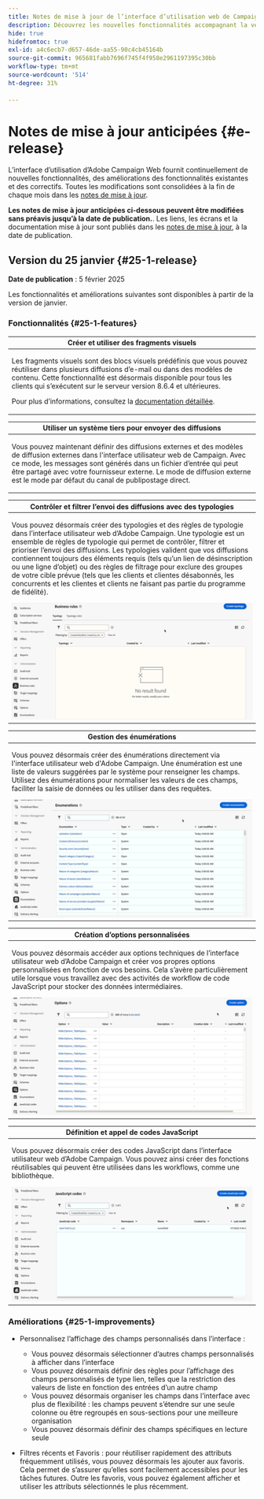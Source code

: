 ```yaml
---
title: Notes de mise à jour de l’interface d’utilisation web de Campaign v8
description: Découvrez les nouvelles fonctionnalités accompagnant la version suivante de l’interface d’utilisation de Campaign Web.
hide: true
hidefromtoc: true
exl-id: a4c6ecb7-d657-46de-aa55-90c4cb45164b
source-git-commit: 965681fabb7696f745f4f958e2961197395c30bb
workflow-type: tm+mt
source-wordcount: '514'
ht-degree: 31%

---
```


# Notes de mise à jour anticipées {#e-release}

L’interface d’utilisation d’Adobe Campaign Web fournit continuellement de nouvelles fonctionnalités, des améliorations des fonctionnalités existantes et des correctifs. Toutes les modifications sont consolidées à la fin de chaque mois dans les [notes de mise à jour](release-notes.md).

**Les notes de mise à jour anticipées ci-dessous peuvent être modifiées sans préavis jusqu’à la date de publication.**. Les liens, les écrans et la documentation mise à jour sont publiés dans les [notes de mise à jour](release-notes.md), à la date de publication.

## Version du 25 janvier {#25-1-release}

**Date de publication** : 5 février 2025

Les fonctionnalités et améliorations suivantes sont disponibles à partir de la version de janvier.

### Fonctionnalités {#25-1-features}


<table>
<thead>
<tr>
<th><strong>Créer et utiliser des fragments visuels</strong><br/></th>
</tr>
</thead>
<tbody>
<tr>
<td>
<p>Les fragments visuels sont des blocs visuels prédéfinis que vous pouvez réutiliser dans plusieurs diffusions d’e-mail ou dans des modèles de contenu. Cette fonctionnalité est désormais disponible pour tous les clients qui s’exécutent sur le serveur version 8.6.4 et ultérieures.</p>
<p>Pour plus d’informations, consultez la <a href="../content/use-visual-fragments.md">documentation détaillée</a>.</p>
</td>
</tr>
</tbody>
</table>

<table>
<thead>
<tr>
<th><strong>Utiliser un système tiers pour envoyer des diffusions</strong><br/></th>
</tr>
</thead>
<tbody>
<tr>
<td>
<p>Vous pouvez maintenant définir des diffusions externes et des modèles de diffusion externes dans l'interface utilisateur web de Campaign. Avec ce mode, les messages sont générés dans un fichier d’entrée qui peut être partagé avec votre fournisseur externe. Le mode de diffusion externe est le mode par défaut du canal de publipostage direct.</p>
</td>
</tr>
</tbody>
</table>

<table>
<thead>
<tr>
<th><strong>Contrôler et filtrer l’envoi des diffusions avec des typologies</strong><br/></th>
</tr>
</thead>
<tbody>
<tr>
<td>
<p>Vous pouvez désormais créer des typologies et des règles de typologie dans l’interface utilisateur web d’Adobe Campaign. Une typologie est un ensemble de règles de typologie qui permet de contrôler, filtrer et prioriser l’envoi des diffusions. Les typologies valident que vos diffusions contiennent toujours des éléments requis (tels qu’un lien de désinscription ou une ligne d’objet) ou des règles de filtrage pour exclure des groupes de votre cible prévue (tels que les clients et clientes désabonnés, les concurrents et les clientes et clients ne faisant pas partie du programme de fidélité).</p>
<img src="assets/do-not-localize/typology.gif">
<!--p>For more information, refer to the <a href="../administration/external-account.md">detailed documentation</a>.</p-->
</td>
</tr>
</tbody>
</table>

<table>
<thead>
<tr>
<th><strong>Gestion des énumérations</strong><br/></th>
</tr>
</thead>
<tbody>
<tr>
<td>
<p>Vous pouvez désormais créer des énumérations directement via l'interface utilisateur web d'Adobe Campaign. Une énumération est une liste de valeurs suggérées par le système pour renseigner les champs. Utilisez des énumérations pour normaliser les valeurs de ces champs, faciliter la saisie de données ou les utiliser dans des requêtes.</p>
<img src="assets/do-not-localize/enumerations.gif">
<!--p>For more information, refer to the <a href="../administration/external-account.md">detailed documentation</a>.</p-->
</td>
</tr>
</tbody>
</table>

<table>
<thead>
<tr>
<th><strong>Création d’options personnalisées</strong><br/></th>
</tr>
</thead>
<tbody>
<tr>
<td>
<p>Vous pouvez désormais accéder aux options techniques de l’interface utilisateur web d’Adobe Campaign et créer vos propres options personnalisées en fonction de vos besoins. Cela s’avère particulièrement utile lorsque vous travaillez avec des activités de workflow de code JavaScript pour stocker des données intermédiaires.</p>
<img src="assets/do-not-localize/options.gif">
<!--p>For more information, refer to the <a href="../administration/external-account.md">detailed documentation</a>.</p-->
</td>
</tr>
</tbody>
</table>


<table>
<thead>
<tr>
<th><strong>Définition et appel de codes JavaScript</strong><br/></th>
</tr>
</thead>
<tbody>
<tr>
<td>
<p>Vous pouvez désormais créer des codes JavaScript dans l’interface utilisateur web d’Adobe Campaign. Vous pouvez ainsi créer des fonctions réutilisables qui peuvent être utilisées dans les workflows, comme une bibliothèque.</p>
<img src="assets/do-not-localize/javascript.gif">
<!--p>For more information, refer to the <a href="../administration/external-account.md">detailed documentation</a>.</p-->
</td>
</tr>
</tbody>
</table>

### Améliorations {#25-1-improvements}

* Personnalisez l’affichage des champs personnalisés dans l’interface :

   * Vous pouvez désormais sélectionner d’autres champs personnalisés à afficher dans l’interface
   * Vous pouvez désormais définir des règles pour l’affichage des champs personnalisés de type lien, telles que la restriction des valeurs de liste en fonction des entrées d’un autre champ
   * Vous pouvez désormais organiser les champs dans l’interface avec plus de flexibilité : les champs peuvent s’étendre sur une seule colonne ou être regroupés en sous-sections pour une meilleure organisation
   * Vous pouvez désormais définir des champs spécifiques en lecture seule

* Filtres récents et Favoris : pour réutiliser rapidement des attributs fréquemment utilisés, vous pouvez désormais les ajouter aux favoris. Cela permet de s’assurer qu’elles sont facilement accessibles pour les tâches futures. Outre les favoris, vous pouvez également afficher et utiliser les attributs sélectionnés le plus récemment.


